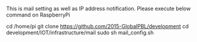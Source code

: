 This is mail setting as well as IP address notification.Please execute below command on RaspberryPicd /home/pigit clone https://github.com/2015-GlobalPBL/developmentcd development/IOT/infrastructure/mailsudo sh mail_config.sh